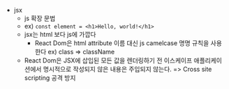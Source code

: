 - jsx
  - js 확장 문법
  - ex) ``` const element = <h1>Hello, world!</h1> ```
  - jsx는 html 보다 js에 가깝다
    - React Dom은 html attribute 이름 대신 js camelcase 명명 규칙을 사용한다 ex) class => className
  - React Dom은 JSX에 삽입된 모든 값을 렌더링하기 전 이스케이프 애플리케이션에서 명시적으로 작성되지 않은 내용은 주입되지 않는다. => Cross site scripting 공격 방지

